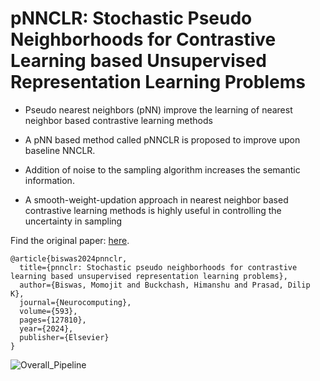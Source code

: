 
# pNNCLR: Stochastic Pseudo Neighborhoods for Contrastive Learning based Unsupervised Representation Learning Problems

* Pseudo nearest neighbors (pNN) improve the learning of nearest neighbor based contrastive learning methods

* A pNN based method called pNNCLR is proposed to improve upon baseline NNCLR.
  
* Addition of noise to the sampling algorithm increases the semantic information.

* A smooth-weight-updation approach in nearest neighbor based contrastive learning methods is highly useful in controlling the uncertainty in sampling
 

Find the original paper: [here](https://www.sciencedirect.com/science/article/pii/S0925231224005812).

```
@article{biswas2024pnnclr,
  title={pnnclr: Stochastic pseudo neighborhoods for contrastive learning based unsupervised representation learning problems},
  author={Biswas, Momojit and Buckchash, Himanshu and Prasad, Dilip K},
  journal={Neurocomputing},
  volume={593},
  pages={127810},
  year={2024},
  publisher={Elsevier}
}

```


![Overall_Pipeline](https://github.com/mb16biswas/pnnclr/assets/64213233/b1ef4dd7-9fc3-4854-b100-260cd59c3b70)
